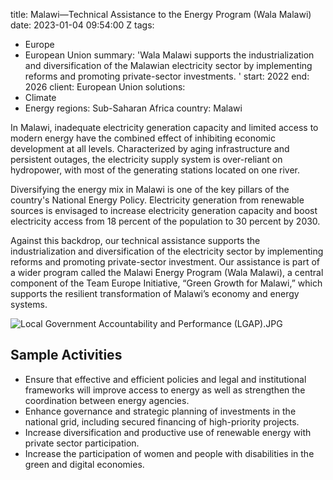 
title: Malawi—Technical Assistance to the Energy Program (Wala Malawi)
date: 2023-01-04 09:54:00 Z
tags:
- Europe
- European Union
summary: 'Wala Malawi supports the industrialization and diversification of the Malawian
  electricity sector by implementing reforms and promoting private-sector investments. '
start: 2022
end: 2026
client: European Union
solutions:
- Climate
- Energy
regions: Sub-Saharan Africa
country: Malawi


In Malawi, inadequate electricity generation capacity and limited access to modern energy have the combined effect of inhibiting economic development at all levels. Characterized by aging infrastructure and persistent outages, the electricity supply system is over-reliant on hydropower, with most of the generating stations located on one river.

Diversifying the energy mix in Malawi is one of the key pillars of the country's National Energy Policy. Electricity generation from renewable sources is envisaged to increase electricity generation capacity and boost electricity access from 18 percent of the population to 30 percent by 2030.

Against this backdrop, our technical assistance supports the industrialization and diversification of the electricity sector by implementing reforms and promoting private-sector investment. Our assistance is part of a wider program called the Malawi Energy Program (Wala Malawi), a central component of the Team Europe Initiative, “Green Growth for Malawi,” which supports the resilient transformation of Malawi’s economy and energy systems.

![Local Government Accountability and Performance (LGAP).JPG](/uploads/Local%20Government%20Accountability%20and%20Performance%20(LGAP).JPG)

## Sample Activities

* Ensure that effective and efficient policies and legal and institutional frameworks will improve access to energy as well as strengthen the coordination between energy agencies.
* Enhance governance and strategic planning of investments in the national grid, including secured financing of high-priority projects.
* Increase diversification and productive use of renewable energy with private sector participation.
* Increase the participation of women and people with disabilities in the green and digital economies.

